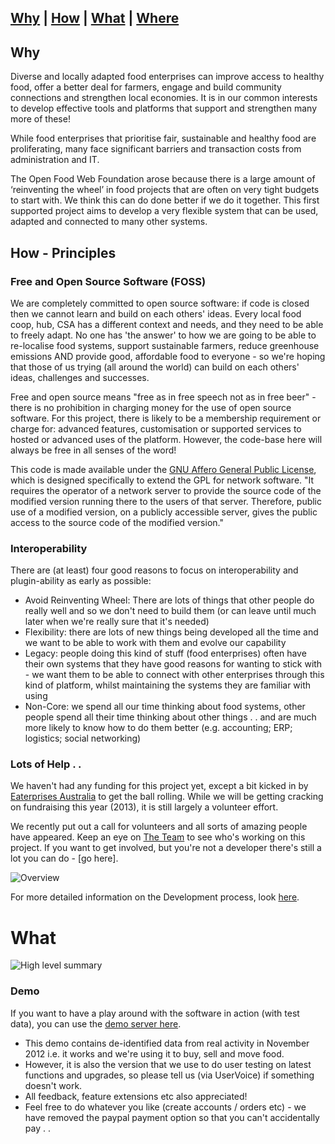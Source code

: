 ## [Why](#Why)  |  [How](#How)  |  [What](#What)  |  [Where](#Where)  

## Why <a id="Why"/>

Diverse and locally adapted food enterprises can improve access to healthy food, offer a better deal for farmers, engage and build community connections and strengthen local economies. It is in our common interests to develop effective tools and platforms that support and strengthen many more of these!

While food enterprises that prioritise fair, sustainable and healthy food are proliferating, many face significant barriers and transaction costs from administration and IT.

The Open Food Web Foundation arose because there is a large amount of ‘reinventing the wheel’ in food projects that are often on very tight budgets to start with. We think this can do done better if we do it together. This first supported project aims to develop a very flexible system that can be used, adapted and connected to many other systems.

## How - Principles <a id="How"/>

### Free and Open Source Software (FOSS) <a id="FOSS"/>

We are completely committed to open source software: if code is closed then we cannot learn and build on each others' ideas. Every local food coop, hub, CSA has a different context and needs, and they need to be able to freely adapt. No one has 'the answer' to how we are going to be able to re-localise food systems, support sustainable farmers, reduce greenhouse emissions AND provide good, affordable food to everyone - so we're hoping that those of us trying (all around the world) can build on each others' ideas, challenges and successes.

Free and open source means "free as in free speech not as in free beer" - there is no prohibition in charging money for the use of open source software. For this project, there is likely to be a membership requirement or charge for: advanced features, customisation or supported services to hosted or advanced uses of the platform. However, the code-base here will always be free in all senses of the word!

This code is made available under the [GNU Affero General Public License](http://www.gnu.org/licenses/agpl-3.0.html), which is designed specifically to extend the GPL for network software. "It requires the operator of a network server to provide the source code of the modified version running there to the users of that server. Therefore, public use of a modified version, on a publicly accessible server, gives the public access to the source code of the modified version."

### Interoperability <a id="Interop">

There are (at least) four good reasons to focus on interoperability and plugin-ability as early as possible:
*  Avoid Reinventing Wheel: There are lots of things that other people do really well and so we don't need to build them (or can leave until much later when we're really sure that it's needed)
*  Flexibility: there are lots of new things being developed all the time and we want to be able to work with them and evolve our capability
*  Legacy: people doing this kind of stuff (food enterprises) often have their own systems that they have good reasons for wanting to stick with - we want them to be able to connect with other enterprises through this kind of platform, whilst maintaining the systems they are familiar with using
*  Non-Core: we spend all our time thinking about food systems, other people spend all their time thinking about other things . . and are much more likely to know how to do them better (e.g. accounting; ERP; logistics; social networking)

### Lots of Help . . <a id="Volunteers"/>

We haven't had any funding for this project yet, except a bit kicked in by [Eaterprises Australia](http://www.eaterprises.com.au) to get the ball rolling. While we will be getting cracking on fundraising this year (2013), it is still largely a volunteer effort.

We recently put out a call for volunteers and all sorts of amazing people have appeared. Keep an eye on [The Team](www.openfoodweb.org/platform) to see who's working on this project. If you want to get involved, but you're not a developer there's still a lot you can do - [go here].
 
![Overview](http://openfoodweb.org/foundation/wp-content/uploads/2012/12/OFWF-Platform-Call-for-Volunteers-1024x723.jpg)

For more detailed information on the Development process, look [here](#Development).

# What <a id="What"/>

![High level summary](http://openfoodweb.org/foundation/wp-content/uploads/2012/12/OFW-Platform-pic.png)

### Demo <a id="Demo"/>

If you want to have a play around with the software in action (with test data), you can use the [demo server here](http://ec2-54-241-104-172.us-west-1.compute.amazonaws.com/). 
*  This demo contains de-identified data from real activity in November 2012 i.e. it works and we're using it to buy, sell and move food. 
*  However, it is also the version that we use to do user testing on latest functions and upgrades, so please tell us (via UserVoice) if something doesn't work.
*  All feedback, feature extensions etc also appreciated!
*  Feel free to do whatever you like (create accounts / orders etc) - we have removed the paypal payment option so that you can't accidentally pay . .
 